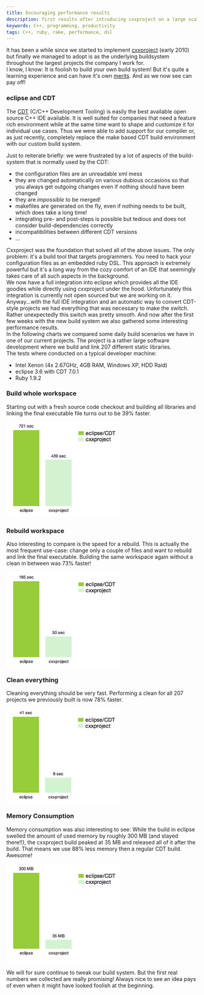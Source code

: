 ```yaml
---
title: Encouraging performance results
description: first results after introducing cxxproject on a large scale
keywords: C++, programming, productivity
tags: C++, ruby, rake, performance, dsl
---
```


It has been a while since we started to implement [cxxproject](https://github.com/marcmo/cxxproject) (early 2010) but finally we managed to adopt is as the underlying buildsystem throughout the largest projects the company I work for.  
I know, I know: It is foolish to build your own build system! But it's quite a learning experience and can have it's own [merits]. And as we now see can pay off!  

<section class="information">

### eclipse and CDT

The [CDT](http://eclipse.org/cdt/) (C/C++ Development Tooling) is easily the best available open source C++ IDE available. It is well suited for companies that need a feature rich environment while at the same time want to shape and customize it for individual use cases. Thus we were able to add support for our compiler or, as just recently, completely replace the make based CDT build environment with our custom build system.
</section>

Just to reiterate briefly: we were frustrated by a lot of aspects of the build-system that is normally used by the CDT: 

* the configuration files are an unreadable xml mess
* they are changed automatically on various dubious occasions so that you always get outgoing changes even if nothing should have been changed
* they are *impossible* to be merged!
* makefiles are generated on the fly, even if nothing needs to be built, which does take a long time!
* integrating pre- and post-steps is possible but tedious and does not consider build-dependencies correctly
* incompatibilities between different CDT versions
* ...

Cxxproject was the foundation that solved all of the above issues. The only problem: it's a build tool that targets programmers. You need to hack your configuration files as an embedded ruby DSL. This approach is extremely powerful but it's a long way from the cozy comfort of an IDE that seemingly takes care of all such aspects in the background.  
We now have a full integration into eclipse which provides all the IDE goodies while directly using cxxproject under the hood. Unfortunately this integration is currently not open sourced but we are working on it.  
Anyway...with the full IDE integration and an automatic way to convert CDT-style projects we had everything that was necessary to make the switch. Rather unexpectedly this switch was pretty smooth. And now after the first few weeks with the new build system we also gathered some interesting performance results.  
In the following charts we compared some daily build scenarios we have in one of our current projects. The project is a rather large software development where we build and link 207 different static libraries.  
The tests where conducted on a typical developer machine:

[merits]: /posts/2011-06-12-cxxproject.html

* Intel Xenon (4x 2.67GHz, 4GB RAM, Windows XP, HDD Raid)
* eclipse 3.6 with CDT 7.0.1
* Ruby 1.9.2

### Build whole workspace

Starting out with a fresh source code checkout and building all libraries and linking the final executable file turns out to be 39% faster.

![](/images/cxxproject_results/buildWorkspace.png)

### Rebuild workspace

Also interesting to compare is the speed for a rebuild. This is actually the most frequent use-case: change only a couple of files and want to rebuild and link the final executable.
Building the same workspace again without a clean in between was 73% faster!

![](/images/cxxproject_results/rebuildWorkspace.png)

### Clean everything

Cleaning everything should be very fast. Performing a clean for all 207 projects we previously built is now 78% faster.

![](/images/cxxproject_results/cleanEverything.png)

### Memory Consumption

Memory consumption was also interesting to see: While the build in eclipse swelled the amount of used memory by roughly 300 MB (and stayed there!!), the cxxproject build peaked at 35 MB and released all of it after the build.
That means we use 88% less memory then a regular CDT build. Awesome!

![](/images/cxxproject_results/memoryConsumption.png)

We will for sure continue to tweak our build system. But the first real numbers we collected are really promising! Always nice to see an idea pays of even when it might have looked foolish at the beginning.

